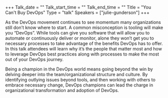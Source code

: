 +++
Talk_date = ""
Talk_start_time = ""
Talk_end_time = ""
Title = "You Can't Buy DevOps"
Type = "talk"
Speakers = ["julie-gunderson"]
+++

As the DevOps movement continues to see momentum many organizations still don’t know where to start. A common misconception is tooling will make you “DevOps”. While tools can give you software that will allow you to automate or continuously deliver or monitor, alone they won’t get you to necessary processes to take advantage of the benefits DevOps has to offer. In this talk attendees will learn why it’s the people that matter most and how to leverage DevOps best practices along with processes to make the most out of your DevOps journey.

Being a champion in the DevOps world means going beyond the win by delving deeper into the team/organizational structure and culture. By identifying outlying issues beyond tools, and then working with others to embrace necessary change, DevOps champions can lead the charge in organizational transformation and adoption of DevOps.
